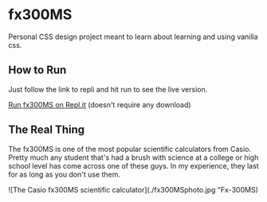 # fx300MS
Personal CSS design project meant to learn about learning and using vanilla css.

## How to Run
Just follow the link to repli and hit run to see the live version.
 
[Run fx300MS on Repl.it](https://repl.it/@rmvirut/fx300MS) (doesn't require any download)

## The Real Thing

The fx300MS is one of the most popular scientific calculators from Casio. Pretty much any student that's had a brush with science at a college or high school level has come across one of these guys. In my experience, they last for as long as you don't use them.

![The Casio fx300MS scientific calculator](./fx300MSphoto.jpg "Fx-300MS)
